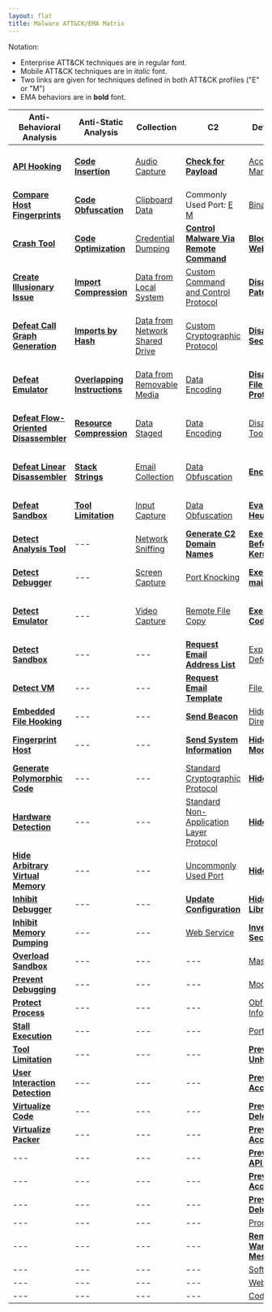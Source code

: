 ```yaml
---
layout: flat
title: Malware ATT&CK/EMA Matrix
---
```


Notation:
* Enterprise ATT&CK techniques are in regular font.
* Mobile ATT&CK techniques are in *italic* font.
* Two links are given for techniques defined in both ATT&CK profiles ("E" or "M")
* EMA behaviors are in **bold** font.

|Anti-Behavioral Analysis|Anti-Static Analysis|Collection|C2|Defense Evasion|Destruction|Discovery|Execution|Exfiltration|Fraud|Lateral Movement|Persistence|Privilege Escalation|
|------------------------|--------------------|----------|--|---------------|-----------|---------|---------|------------|-----|----------------|-----------|--------------------|
|[**API Hooking**](https://collaborate.mitre.org/ema/index.php/Ema-1035)|[**Code Insertion**](https://collaborate.mitre.org/ema/index.php/Ema-1008)|[Audio Capture](https://attack.mitre.org/wiki/Technique/T1123)|[**Check for Payload**](https://collaborate.mitre.org/ema/index.php/Ema-1236)|[Access Token Manipulation](https://attack.mitre.org/wiki/Technique/T1134)|[**Consume System Resources**](https://collaborate.mitre.org/ema/index.php/Ema-1177)|[Account Discovery](https://attack.mitre.org/wiki/Technique/T1087)|[Command-Line Interface](https://attack.mitre.org/wiki/Technique/T1059)|[Automated Exfiltration](https://attack.mitre.org/wiki/Technique/T1020)|[**Access Premium Service**](https://collaborate.mitre.org/ema/index.php/Ema-1178)|[**Autonomous Remote Infection**](https://collaborate.mitre.org/ema/index.php/Ema-1216)|[Hidden File and Directories](https://attack.mitre.org/wiki/Technique/T1158)|[Explotation for Privilege Escalation](https://attack.mitre.org/wiki/Technique/T1068)|
|[**Compare Host Fingerprints**](https://collaborate.mitre.org/ema/index.php/Ema-1120)|[**Code Obfuscation**](https://collaborate.mitre.org/ema/index.php/Ema-1004)|[Clipboard Data](https://attack.mitre.org/wiki/Technique/T1115)|Commonly Used Port: [E](https://attack.mitre.org/wiki/Technique/T1043) [M](https://attack.mitre.org/mobile/index.php/Technique/MOB-T1039)|[Binary Padding](https://attack.mitre.org/wiki/Technique/T1009)|[**Denial of Service**](https://collaborate.mitre.org/ema/index.php/Ema-1175)|[File and Directory Discovery](https://attack.mitre.org/wiki/Technique/T1083)|[Execution through API](https://attack.mitre.org/wiki/Technique/T1106)|[Data Compressed](https://attack.mitre.org/wiki/Technique/T1002)|[**Click Fraud**](https://collaborate.mitre.org/ema/index.php/Ema-1179)|[Exploitation of Remote Services](https://attack.mitre.org/wiki/Technique/T1210)|[Hooking](https://attack.mitre.org/wiki/Technique/T1179)|[Hooking](https://attack.mitre.org/wiki/Technique/T1179)|
|[**Crash Tool**](https://collaborate.mitre.org/ema/index.php/Ema-1049)|[**Code Optimization**](https://collaborate.mitre.org/ema/index.php/Ema-1037)|[Credential Dumping](https://attack.mitre.org/wiki/Technique/T1003)|[**Control Malware Via Remote Command**](https://collaborate.mitre.org/ema/index.php/Ema-1241)|[**Block Security Websites**](https://collaborate.mitre.org/ema/index.php/Ema-1154)|[**Destroy Hardware**](https://collaborate.mitre.org/ema/index.php/Ema-1196)|[Peripheral Device Discovery](https://attack.mitre.org/wiki/Technique/T1120)|[Execution through Module Load](https://attack.mitre.org/wiki/Technique/T1129)|[Data Encrypted](https://attack.mitre.org/wiki/Technique/T1022)|---|[Remote File Copy](https://attack.mitre.org/wiki/Technique/T1105)|[Modify Existing Service](https://attack.mitre.org/wiki/Technique/T1031)|[Process Injection](https://attack.mitre.org/wiki/Technique/T1055)|
|[**Create Illusionary Issue**](https://collaborate.mitre.org/ema/index.php/Ema-1031)|[**Import Compression**](https://collaborate.mitre.org/ema/index.php/Ema-1030)|[Data from Local System](https://attack.mitre.org/wiki/Technique/T1005)|[Custom Command and Control Protocol](https://attack.mitre.org/wiki/Technique/T1094)|[**Disable Kernel Patch Protection**](https://collaborate.mitre.org/ema/index.php/Ema-1146)|[**Encrypt Files**](https://collaborate.mitre.org/ema/index.php/Ema-1122)|[Process Discovery](https://attack.mitre.org/wiki/Technique/T1057)|[**Install Legitimate Software**](https://collaborate.mitre.org/ema/index.php/Ema-1137)|[Exfiltration Over Alternative Protocol](https://attack.mitre.org/wiki/Technique/T1048)|---|[Remote Desktop Protocol](https://attack.mitre.org/wiki/Technique/T1076)|[New Service](https://attack.mitre.org/wiki/Technique/T1050)|[Scheduled Task](https://attack.mitre.org/wiki/Technique/T1053)|
|[**Defeat Call Graph Generation**](https://collaborate.mitre.org/ema/index.php/Ema-1228)|[**Imports by Hash**](https://collaborate.mitre.org/ema/index.php/Ema-1036)|[Data from Network Shared Drive](https://attack.mitre.org/wiki/Technique/T1039)|[Custom Cryptographic Protocol](https://attack.mitre.org/wiki/Technique/T1024)|[**Disable OS Security Alerts**](https://collaborate.mitre.org/ema/index.php/Ema-1147)|[**Erase Data**](https://collaborate.mitre.org/ema/index.php/Ema-1195)|[Query Registry](https://attack.mitre.org/wiki/Technique/T1012)|[**Install Secondary Malware**](https://collaborate.mitre.org/ema/index.php/Ema-1138)|[Exfiltration Over Command and Control Channel](https://attack.mitre.org/wiki/Technique/T1041)|---|---|[**Persist After OS Changes**](https://collaborate.mitre.org/ema/index.php/Ema-1208)|---|
|[**Defeat Emulator**](https://collaborate.mitre.org/ema/index.php/Ema-1268)|[**Overlapping Instructions**](https://collaborate.mitre.org/ema/index.php/Ema-1038)|[Data from Removable Media](https://attack.mitre.org/wiki/Technique/T1025)|[Data Encoding](https://attack.mitre.org/wiki/Technique/T1132)|[**Disable System File Overwrite Protection**](https://collaborate.mitre.org/ema/index.php/Ema-1149)|[**Manipulate File System Data**](https://collaborate.mitre.org/ema/index.php/Ema-1127)|[Security Software Discovery](https://attack.mitre.org/wiki/Technique/T1063)|[**Install Secondary Module**](https://collaborate.mitre.org/ema/index.php/Ema-1136)|[Exfiltration Over Other Network Medium](https://attack.mitre.org/wiki/Technique/T1011)|---|---|[**Persist After System Reboot**](https://collaborate.mitre.org/ema/index.php/Ema-1209)|---|
|[**Defeat Flow-Oriented Disassembler**](https://collaborate.mitre.org/ema/index.php/Ema-1227)|[**Resource Compression**](https://collaborate.mitre.org/ema/index.php/Ema-1039)|[Data Staged](https://attack.mitre.org/wiki/Technique/T1074)|[Data Encoding](https://attack.mitre.org/wiki/Technique/T1132)|[Disabling Security Tools](https://attack.mitre.org/wiki/Technique/T1089)|[**Manipulate Network Traffic**](https://collaborate.mitre.org/ema/index.php/Ema-1126)|[System Information Discovery](https://attack.mitre.org/wiki/Technique/T1082)|[**Log Activity**](https://collaborate.mitre.org/ema/index.php/Ema-1134)|[Exfiltration Over Physical Medium](https://attack.mitre.org/wiki/Technique/T1052)|---|---|[Port Knocking](https://attack.mitre.org/wiki/Technique/T1205)|---|
|[**Defeat Linear Disassembler**](https://collaborate.mitre.org/ema/index.php/Ema-1229)|[**Stack Strings**](https://collaborate.mitre.org/ema/index.php/Ema-1044)|[Email Collection](https://attack.mitre.org/wiki/Technique/T1114)|[Data Obfuscation](https://attack.mitre.org/wiki/Technique/T1001)|[**Encrypt Self**](https://collaborate.mitre.org/ema/index.php/Ema-1165)|---|[System Network Configuration Discovery](https://attack.mitre.org/wiki/Technique/T1016)|[PowerShell](https://attack.mitre.org/wiki/Technique/T1086)|---|---|---|[Registry Run Keys / Start Folder](https://attack.mitre.org/wiki/Technique/T1060)|---|
|[**Defeat Sandbox**](https://collaborate.mitre.org/ema/index.php/Ema-1027)|[**Tool Limitation**](https://collaborate.mitre.org/ema/index.php/Ema-1050)|[Input Capture](https://attack.mitre.org/wiki/Technique/T1056)|[Data Obfuscation](https://attack.mitre.org/wiki/Technique/T1001)|[**Evade Static Heuristic**](https://collaborate.mitre.org/ema/index.php/Ema-1252)|---|[System Owner/User Discovery](https://attack.mitre.org/wiki/Technique/T1033)|[**Prevent Concurrent Execution**](https://collaborate.mitre.org/ema/index.php/Ema-1261)|---|---|---|[**Re-instantiate Self**](https://collaborate.mitre.org/ema/index.php/Ema-1212)|---|
|[**Detect Analysis Tool**](https://collaborate.mitre.org/ema/index.php/Ema-1005)|---|[Network Sniffing](https://attack.mitre.org/wiki/Technique/T1040)|[**Generate C2 Domain Names**](https://collaborate.mitre.org/ema/index.php/Ema-1244)|[**Execute Before/External to Kernel/Hypervisor**](https://collaborate.mitre.org/ema/index.php/Ema-1225)|---|[System Time Discovery](https://attack.mitre.org/wiki/Technique/T1124)|[Rundll32](https://attack.mitre.org/wiki/Technique/T1085)|---|---|---|[Scheduled Task](https://attack.mitre.org/wiki/Technique/T1053)|---|
|[**Detect Debugger**](https://collaborate.mitre.org/ema/index.php/Ema-1253)|---|[Screen Capture](https://attack.mitre.org/wiki/Technique/T1113)|[Port Knocking](https://attack.mitre.org/wiki/Technique/T1205)|[**Execute Non-main CPU Code**](https://collaborate.mitre.org/ema/index.php/Ema-1221)|---|[Application Window Discovery](https://attack.mitre.org/wiki/Technique/T1010)|[Scheduled Task](https://attack.mitre.org/wiki/Technique/T1053)|---|---|---|[Timestomp](https://attack.mitre.org/wiki/Technique/T1099)|---|
|[**Detect Emulator**](https://collaborate.mitre.org/ema/index.php/Ema-1265)|---|[Video Capture](https://attack.mitre.org/wiki/Technique/T1125)|[Remote File Copy](https://attack.mitre.org/wiki/Technique/T1105)|[**Execute Stealthy Code**](https://collaborate.mitre.org/ema/index.php/Ema-1223)|---|[Network Service Scanning](https://attack.mitre.org/wiki/Technique/T1046)|[Scripting](https://attack.mitre.org/wiki/Technique/T1064)|---|---|---|[Kernel Modules and Extensions](https://attack.mitre.org/wiki/Technique/T1215)|---|
|[**Detect Sandbox**](https://collaborate.mitre.org/ema/index.php/Ema-1233)|---|---|[**Request Email Address List**](https://collaborate.mitre.org/ema/index.php/Ema-1123)|[Exploitation for Defense Evasion](https://attack.mitre.org/wiki/Technique/T1211)|---|---|[**Send Email Message**](https://collaborate.mitre.org/ema/index.php/Ema-1125)|---|---|---|[Local Job Scheduling](https://attack.mitre.org/wiki/Technique/T1168)|---|
|[**Detect VM**](https://collaborate.mitre.org/ema/index.php/Ema-1239)|---|---|[**Request Email Template**](https://collaborate.mitre.org/ema/index.php/Ema-1124)|[File Deletion](https://attack.mitre.org/wiki/Technique/T1107)|---|---|[**Suicide Exit**](https://collaborate.mitre.org/ema/index.php/Ema-1135)|---|---|---|---|---|
|[**Embedded File Hooking**](https://collaborate.mitre.org/ema/index.php/Ema-1048)|---|---|[**Send Beacon**](https://collaborate.mitre.org/ema/index.php/Ema-1237)|[Hidden File and Directories](https://attack.mitre.org/wiki/Technique/T1158)|---|---|[**Test SMTP Connection**](https://collaborate.mitre.org/ema/index.php/Ema-1174)|---|---|---|---|---|
|[**Fingerprint Host**](https://collaborate.mitre.org/ema/index.php/Ema-1121)|---|---|[**Send System Information**](https://collaborate.mitre.org/ema/index.php/Ema-1238)|[**Hide Kernel Modules**](https://collaborate.mitre.org/ema/index.php/Ema-1015)|---|---|[Windows Management Instrumentation](https://attack.mitre.org/wiki/Technique/T1047)|---|---|---|---|---|
|[**Generate Polymorphic Code**](https://collaborate.mitre.org/ema/index.php/Ema-1032)|---|---|[Standard Cryptographic Protocol](https://attack.mitre.org/wiki/Technique/T1032)|[**Hide Processes**](https://collaborate.mitre.org/ema/index.php/Ema-1224)|---|---|[Local Job Scheduling](https://attack.mitre.org/wiki/Technique/T1168)|---|---|---|---|---|
|[**Hardware Detection**](https://collaborate.mitre.org/ema/index.php/Ema-1022)|---|---|[Standard Non-Application Layer Protocol](https://attack.mitre.org/wiki/Technique/T1095)|[**Hide Services**](https://collaborate.mitre.org/ema/index.php/Ema-1219)|---|---|[Service Execution](https://attack.mitre.org/wiki/Technique/T1035)|---|---|---|---|---|
|[**Hide Arbitrary Virtual Memory**](https://collaborate.mitre.org/ema/index.php/Ema-1172)|---|---|[Uncommonly Used Port](https://attack.mitre.org/wiki/Technique/T1065)|[**Hide Threads**](https://collaborate.mitre.org/ema/index.php/Ema-1218)|---|---|---|---|---|---|---|---|
|[**Inhibit Debugger**](https://collaborate.mitre.org/ema/index.php/Ema-1024)|---|---|[**Update Configuration**](https://collaborate.mitre.org/ema/index.php/Ema-1240)|[**Hide Userspace Libraries**](https://collaborate.mitre.org/ema/index.php/Ema-1222)|---|---|---|---|---|---|---|---|
|[**Inhibit Memory Dumping**](https://collaborate.mitre.org/ema/index.php/Ema-1173)|---|---|[Web Service](https://attack.mitre.org/wiki/Technique/T1102)|[**Inventory Security Products**](https://collaborate.mitre.org/ema/index.php/Ema-1246)|---|---|---|---|---|---|---|---|
|[**Overload Sandbox**](https://collaborate.mitre.org/ema/index.php/Ema-1235)|---|---|---|[Masquerading](https://attack.mitre.org/wiki/Technique/T1036)|---|---|---|---|---|---|---|---|
|[**Prevent Debugging**](https://collaborate.mitre.org/ema/index.php/Ema-1230)|---|---|---|[Modify Registry](https://attack.mitre.org/wiki/Technique/T1112)|---|---|---|---|---|---|---|---|
|[**Protect Process**](https://collaborate.mitre.org/ema/index.php/Ema-1034)|---|---|---|[Obfuscated File or Information](https://attack.mitre.org/wiki/Technique/T1027)|---|---|---|---|---|---|---|---|
|[**Stall Execution**](https://collaborate.mitre.org/ema/index.php/Ema-1013)|---|---|---|[Port Knocking](https://attack.mitre.org/wiki/Technique/T1205)|---|---|---|---|---|---|---|---|
|[**Tool Limitation**](https://collaborate.mitre.org/ema/index.php/Ema-1050)|---|---|---|[**Prevent API Unhooking**](https://collaborate.mitre.org/ema/index.php/Ema-1180)|---|---|---|---|---|---|---|---|
|[**User Interaction Detection**](https://collaborate.mitre.org/ema/index.php/Ema-1021)|---|---|---|[**Prevent File Access**](https://collaborate.mitre.org/ema/index.php/Ema-1184)|---|---|---|---|---|---|---|---|
|[**Virtualize Code**](https://collaborate.mitre.org/ema/index.php/Ema-1046)|---|---|---|[**Prevent File Deletion**](https://collaborate.mitre.org/ema/index.php/Ema-1181)|---|---|---|---|---|---|---|---|
|[**Virtualize Packer**](https://collaborate.mitre.org/ema/index.php/Ema-1047)|---|---|---|[**Prevent Memory Access**](https://collaborate.mitre.org/ema/index.php/Ema-1183)|---|---|---|---|---|---|---|---|
|---|---|---|---|[**Prevent Native API Hooking**](https://collaborate.mitre.org/ema/index.php/Ema-1226)|---|---|---|---|---|---|---|---|
|---|---|---|---|[**Prevent Registry Access**](https://collaborate.mitre.org/ema/index.php/Ema-1185)|---|---|---|---|---|---|---|---|
|---|---|---|---|[**Prevent Registry Deletion**](https://collaborate.mitre.org/ema/index.php/Ema-1182)|---|---|---|---|---|---|---|---|
|---|---|---|---|[Process Injection](https://attack.mitre.org/wiki/Technique/T1055)|---|---|---|---|---|---|---|---|
|---|---|---|---|[**Remove SMS Warning Messages**](https://collaborate.mitre.org/ema/index.php/Ema-1141)|---|---|---|---|---|---|---|---|
|---|---|---|---|[Software Packing](https://attack.mitre.org/wiki/Technique/T1045)|---|---|---|---|---|---|---|---|
|---|---|---|---|[Web Service](https://attack.mitre.org/wiki/Technique/T1102)|---|---|---|---|---|---|---|---|
|---|---|---|---|[Code Signing](https://attack.mitre.org/wiki/Technique/T1116)|---|---|---|---|---|---|---|---|
